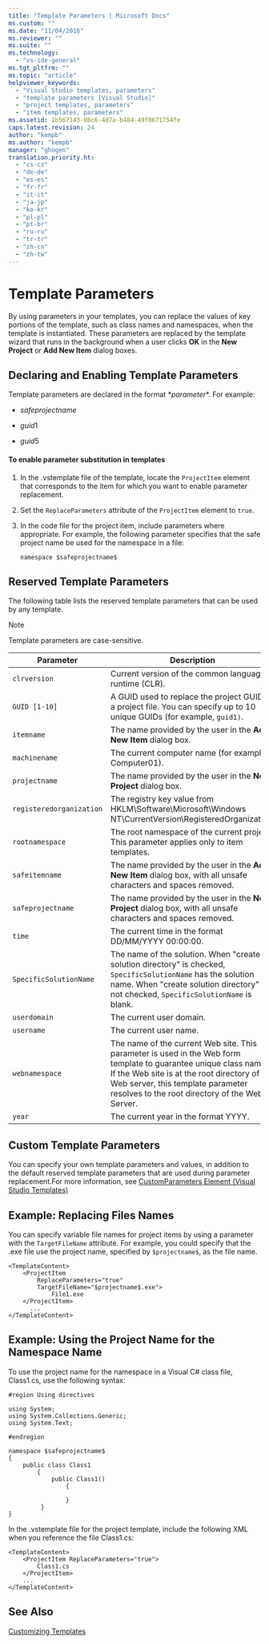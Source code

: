 ```yaml
---
title: "Template Parameters | Microsoft Docs"
ms.custom: ""
ms.date: "11/04/2016"
ms.reviewer: ""
ms.suite: ""
ms.technology: 
  - "vs-ide-general"
ms.tgt_pltfrm: ""
ms.topic: "article"
helpviewer_keywords: 
  - "Visual Studio templates, parameters"
  - "template parameters [Visual Studio]"
  - "project templates, parameters"
  - "item templates, parameters"
ms.assetid: 1b567143-08c6-4d7a-b484-49f0671754fe
caps.latest.revision: 24
author: "kempb"
ms.author: "kempb"
manager: "ghogen"
translation.priority.ht: 
  - "cs-cz"
  - "de-de"
  - "es-es"
  - "fr-fr"
  - "it-it"
  - "ja-jp"
  - "ko-kr"
  - "pl-pl"
  - "pt-br"
  - "ru-ru"
  - "tr-tr"
  - "zh-cn"
  - "zh-tw"
---
```

# Template Parameters
By using parameters in your templates, you can replace the values of key portions of the template, such as class names and namespaces, when the template is instantiated. These parameters are replaced by the template wizard that runs in the background when a user clicks **OK** in the **New Project** or **Add New Item** dialog boxes.  
  
## Declaring and Enabling Template Parameters  
 Template parameters are declared in the format $*parameter*$. For example:  
  
-   $safeprojectname$  
  
-   $guid1$  
  
-   $guid5$  
  
#### To enable parameter substitution in templates  
  
1.  In the .vstemplate file of the template, locate the `ProjectItem` element that corresponds to the item for which you want to enable parameter replacement.  
  
2.  Set the `ReplaceParameters` attribute of the `ProjectItem` element to `true`.  
  
3.  In the code file for the project item, include parameters where appropriate. For example, the following parameter specifies that the safe project name be used for the namespace in a file:  
  
    ```  
    namespace $safeprojectname$  
    ```  
  
## Reserved Template Parameters  
 The following table lists the reserved template parameters that can be used by any template.  
  
> [!NOTE]
>  Template parameters are case-sensitive.  
  
|Parameter|Description|  
|---------------|-----------------|  
|`clrversion`|Current version of the common language runtime (CLR).|  
|`GUID [1-10]`|A GUID used to replace the project GUID in a project file. You can specify up to 10 unique GUIDs (for example, `guid1)`.|  
|`itemname`|The name provided by the user in the **Add New Item** dialog box.|  
|`machinename`|The current computer name (for example, Computer01).|  
|`projectname`|The name provided by the user in the **New Project** dialog box.|  
|`registeredorganization`|The registry key value from HKLM\Software\Microsoft\Windows NT\CurrentVersion\RegisteredOrganization.|  
|`rootnamespace`|The root namespace of the current project. This parameter applies only to item templates.|  
|`safeitemname`|The name provided by the user in the **Add New Item** dialog box, with all unsafe characters and spaces removed.|  
|`safeprojectname`|The name provided by the user in the **New Project** dialog box, with all unsafe characters and spaces removed.|  
|`time`|The current time in the format DD/MM/YYYY 00:00:00.|  
|`SpecificSolutionName`|The name of the solution. When "create solution directory" is checked, `SpecificSolutionName` has the solution name. When "create solution directory" is not checked, `SpecificSolutionName` is blank.|  
|`userdomain`|The current user domain.|  
|`username`|The current user name.|  
|`webnamespace`|The name of the current Web site. This parameter is used in the Web form template to guarantee unique class names. If the Web site is at the root directory of the Web server, this template parameter resolves to the root directory of the Web Server.|  
|`year`|The current year in the format YYYY.|  
  
## Custom Template Parameters  
 You can specify your own template parameters and values, in addition to the default reserved template parameters that are used during parameter replacement.For more information, see [CustomParameters Element (Visual Studio Templates)](../extensibility/customparameters-element-visual-studio-templates.md)  
  
## Example: Replacing Files Names  
 You can specify variable file names for project items by using a parameter with the `TargetFileName` attribute. For example, you could specify that the .exe file use the project name, specified by `$projectname$`, as the file name.  
  
```  
<TemplateContent>  
    <ProjectItem  
        ReplaceParameters="true"  
        TargetFileName="$projectname$.exe">  
            File1.exe  
    </ProjectItem>  
      ...  
</TemplateContent>  
```  
  
## Example: Using the Project Name for the Namespace Name  
 To use the project name for the namespace in a Visual C# class file, Class1.cs, use the following syntax:  
  
```  
#region Using directives  
  
using System;  
using System.Collections.Generic;  
using System.Text;  
  
#endregion  
  
namespace $safeprojectname$  
{  
    public class Class1  
        {  
            public Class1()  
                {  
  
                }  
         }  
}  
```  
  
 In the .vstemplate file for the project template, include the following XML when you reference the file Class1.cs:  
  
```  
<TemplateContent>  
    <ProjectItem ReplaceParameters="true">  
        Class1.cs  
    </ProjectItem>  
    ...  
</TemplateContent>  
```  
  
## See Also  
 [Customizing Templates](../ide/customizing-project-and-item-templates.md)